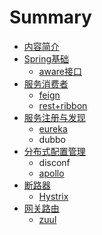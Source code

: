# Summary

* [内容简介](README.md)
* [Spring基础](springji-chu-pian-zhang.md)
  * [aware接口](springji-chu-pian-zhang/awarejie-kou.md)
* [服务消费者](fu-wu-xiao-fei-zhe.md)
  * [feign](fu-wu-xiao-fei-zhe/feign.md)
  * [rest+ribbon](fu-wu-xiao-fei-zhe/rest+ribbon.md)
* [服务注册与发现](chapter1.md)
  * [eureka](chapter1/eureka.md)
  * dubbo
* [分布式配置管理](fen-bu-shi-pei-zhi-guan-li.md)
  * disconf
  * [apollo](fen-bu-shi-pei-zhi-guan-li/apollo.md)
* [断路器](duan-lu-qi.md)
  * [Hystrix](duan-lu-qi/hystrix.md)
* [网关路由](wang-guan-lu-you.md)
  * [zuul](wang-guan-lu-you/zuul.md)

